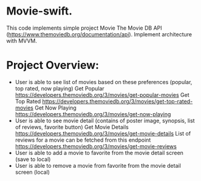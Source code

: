 # Movie-swift.
This code implements simple project Movie The Movie DB API (https://www.themoviedb.org/documentation/api).
Implement architecture with MVVM.
# Project Overview:
- User is able to see list of movies based on these preferences (popular, top rated, now playing)
Get Popular 
https://developers.themoviedb.org/3/movies/get-popular-movies
Get Top Rated
https://developers.themoviedb.org/3/movies/get-top-rated-movies
Get Now Playing
https://developers.themoviedb.org/3/movies/get-now-playing
- User is able to see movie detail (contains of poster image, synopsis, list of reviews, favorite button)
Get Movie Details
https://developers.themoviedb.org/3/movies/get-movie-details
List of reviews for a movie can be fetched from this endpoint https://developers.themoviedb.org/3/movies/get-movie-reviews
- User is able to add a movie to favorite from the movie detail screen (save to local)
- User is able to remove a movie from favorite from the movie detail screen (local)
